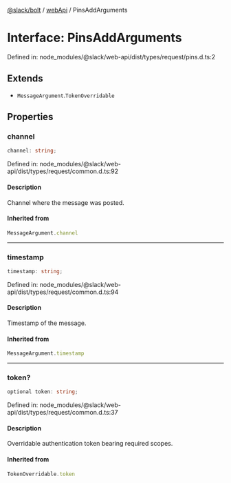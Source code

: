 [@slack/bolt](../../../../index.md) / [webApi](../index.md) / PinsAddArguments

# Interface: PinsAddArguments

Defined in: node\_modules/@slack/web-api/dist/types/request/pins.d.ts:2

## Extends

- `MessageArgument`.`TokenOverridable`

## Properties

### channel

```ts
channel: string;
```

Defined in: node\_modules/@slack/web-api/dist/types/request/common.d.ts:92

#### Description

Channel where the message was posted.

#### Inherited from

```ts
MessageArgument.channel
```

***

### timestamp

```ts
timestamp: string;
```

Defined in: node\_modules/@slack/web-api/dist/types/request/common.d.ts:94

#### Description

Timestamp of the message.

#### Inherited from

```ts
MessageArgument.timestamp
```

***

### token?

```ts
optional token: string;
```

Defined in: node\_modules/@slack/web-api/dist/types/request/common.d.ts:37

#### Description

Overridable authentication token bearing required scopes.

#### Inherited from

```ts
TokenOverridable.token
```
